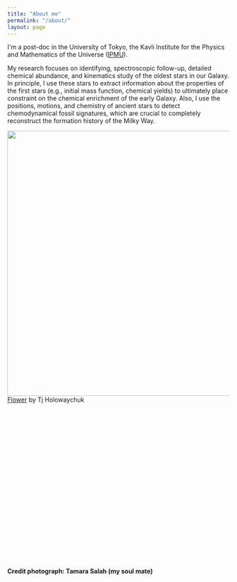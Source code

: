 ```yaml
---
title: "About me"
permalink: "/about/"
layout: page
---
```




I'm a post-doc in the University of Tokyo, the Kavli Institute for the Physics and Mathematics of the Universe ([IPMU](https://www.ipmu.jp)). 

My research focuses on identifying, spectroscopic follow-up, detailed chemical abundance, and kinematics study of the oldest stars in our Galaxy. In principle, I use these stars to extract information about the properties of the first stars (e.g., initial mass function, chemical yields) to ultimately place constraint on the chemical enrichment of the early Galaxy. Also, I use the positions, motions, and chemistry of ancient stars to detect chemodynamical fossil signatures, which are crucial to completely reconstruct the formation history of the Milky Way.



<p>
    <img align="left" src="https://user-images.githubusercontent.com/35367221/196015334-df72fbf0-89bf-48c7-9c13-7231a6547304.JPG" width="600" height="600">
</p> 

[Flower](https://user-images.githubusercontent.com/35367221/196015334-df72fbf0-89bf-48c7-9c13-7231a6547304.JPG) by Tj Holowaychuk    
    
\
\
\
\
\
\
\
\
\
\
\
\
\
\
\
\
\
\
\
\
\
**Credit photograph: Tamara Salah (my soul mate)**

